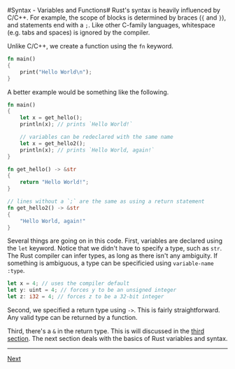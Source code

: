 #Syntax - Variables and Functions#
Rust's syntax is heavily influenced by C/C++. For example, the scope of blocks
is determined by braces (`{` and `}`), and statements end with a `;`. Like other
C-family languages, whitespace (e.g. tabs and spaces) is ignored by the compiler. 

Unlike C/C++, we create a function using the `fn` keyword.

```rust
fn main()
{
	print("Hello World\n");
}
```

A better example would be something like the following.

```rust
fn main()
{
	let x = get_hello();
	println(x); // prints `Hello World!`

	// variables can be redeclared with the same name
	let x = get_hello2();
	println(x); // prints `Hello World, again!`
}

fn get_hello() -> &str
{
	return "Hello World!";
}

// lines without a `;` are the same as using a return statement
fn get_hello2() -> &str
{
	"Hello World, again!"
}
```

Several things are going on in this code. First, variables are declared using 
the `let` keyword. Notice that we didn't have to specify a type, such as `str`.
The Rust compiler can infer types, as long as there isn't any ambiguity. If 
something is ambiguous, a type can be specificied using `variable-name :type`.

```rust
let x = 4; // uses the compiler default
let y: uint = 4; // forces y to be an unsigned integer
let z: i32 = 4; // forces z to be a 32-bit integer
```

Second, we specified a return type using `->`. This is fairly straightforward. 
Any valid type can be returned by a function.

Third, there's a `&` in the return type. This is will discussed in the [third 
section](03.md). The next section deals with the basics of Rust variables and 
syntax.

* * *
[Next](http://aml3.github.io/RustTutorial/html/02.md)